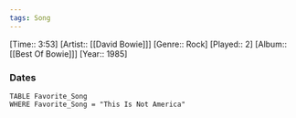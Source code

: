 ```yaml
---
tags: Song  
---
```

[Time:: 3:53]
[Artist:: [[David Bowie]]]
[Genre:: Rock]
[Played:: 2]
[Album:: [[Best Of Bowie]]]
[Year:: 1985]
### Dates
````dataview
TABLE Favorite_Song
WHERE Favorite_Song = "This Is Not America"
````
